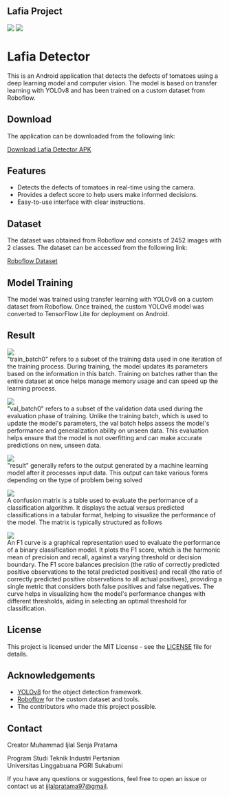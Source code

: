 ## Lafia Project


<p>
    <img src="home.jpg" >
    <img src="test.jpg" >
</p>

# Lafia Detector

This is an Android application that detects the defects of tomatoes using a deep learning model and computer vision. The model is based on transfer learning with YOLOv8 and has been trained on a custom dataset from Roboflow.

## Download

The application can be downloaded from the following link:

[Download Lafia Detector APK](https://drive.google.com/file/d/1XTaKibZQVaXQsfYLlI8x4MWIeA6F8Spf/view?usp=sharing)

## Features

- Detects the defects of tomatoes in real-time using the camera.
- Provides a defect score to help users make informed decisions.
- Easy-to-use interface with clear instructions.

## Dataset

The dataset was obtained from Roboflow and consists of 2452 images with 2 classes. The dataset can be accessed from the following link:

[Roboflow Dataset](https://universe.roboflow.com/hanoi-university-of-industry-xfhdu/tomato-frsnq)

## Model Training

The model was trained using transfer learning with YOLOv8 on a custom dataset from Roboflow. Once trained, the custom YOLOv8 model was converted to TensorFlow Lite for deployment on Android.

## Result
<p>
     <img src="train_batch0.jpg" >
<br> "train_batch0" refers to a subset of the training data used in one iteration of the training process. During training, the model updates its parameters based on the information in this batch. Training on batches rather than the entire dataset at once helps manage memory usage and can speed up the learning process.
</p>


<p>
    <img src="val_batch0_labels.jpg" >
<br>"val_batch0" refers to a subset of the validation data used during the evaluation phase of training. Unlike the training batch, which is used to update the model's parameters, the val batch helps assess the model's performance and generalization ability on unseen data. This evaluation helps ensure that the model is not overfitting and can make accurate predictions on new, unseen data.
</p>


<p>
     <img src="results.png" >
<br>"result" generally refers to the output generated by a machine learning model after it processes input data. This output can take various forms depending on the type of problem being solved
</p>


<p>
    <img src="confusion_matrix.png" >
<br>A confusion matrix is a table used to evaluate the performance of a classification algorithm. It displays the actual versus predicted classifications in a tabular format, helping to visualize the performance of the model. The matrix is typically structured as follows
</p>


<p>
    <img src="F1_curve.png" >
<br>An F1 curve is a graphical representation used to evaluate the performance of a binary classification model. It plots the F1 score, which is the harmonic mean of precision and recall, against a varying threshold or decision boundary. The F1 score balances precision (the ratio of correctly predicted positive observations to the total predicted positives) and recall (the ratio of correctly predicted positive observations to all actual positives), providing a single metric that considers both false positives and false negatives. The curve helps in visualizing how the model's performance changes with different thresholds, aiding in selecting an optimal threshold for classification.
</p>

## License

This project is licensed under the MIT License - see the [LICENSE](LICENSE) file for details.

## Acknowledgements

- [YOLOv8](https://github.com/ultralytics/ultralytics) for the object detection framework.
- [Roboflow](https://roboflow.com/) for the custom dataset and tools.
- The contributors who made this project possible.

## Contact

Creator 
Muhammad Ijlal Senja Pratama 

<p>Program Studi Teknik Industri Pertanian<br>Universitas Linggabuana PGRI Sukabumi</p>

If you have any questions or suggestions, feel free to open an issue or contact us at [ijlalpratama97@gmail](ijlalpratama97@gmail.com).

